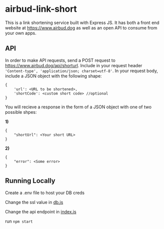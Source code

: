 # airbud-link-short

This is a link shortening service built with Express JS. It has both a front end website at https://www.airbud.dog as well as an open API to consume from your own apps.

## API

In order to make API requests, send a POST request to https://www.airbud.dog/api/shorturl.
Include in your request header `'Content-type', 'application/json; charset=utf-8'`.
In your request body, include a JSON object with the following shape:

```
{
    'url': <URL to be shortened>,
    'shortCode': <custom short code> //optional
}
```

You will recieve a response in the form of a JSON object with one of two possible shpes:

**1)**
```
{
    "shortUrl": <Your short URL>
}
```

**2)**
```
{
    "error": <Some error>
}
```

## Running Locally

Create a .env file to host your DB creds

Change the ssl value in [db.js](./db.js)

Change the api endpoint in [index.js](./public/index.js)

run `npm start`